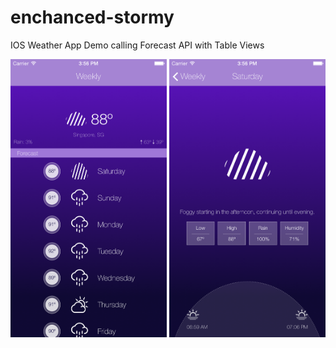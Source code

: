 # enchanced-stormy
IOS Weather App Demo calling Forecast API with Table Views

<img src="https://github.com/strengthandwill/enchanced-stormy/blob/master/Stormy/screenshot1.png" width="250" />
<img src="https://github.com/strengthandwill/enchanced-stormy/blob/master/Stormy/screenshot2.png" width="250" />

